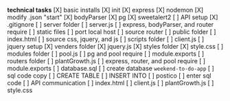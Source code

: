 **technical tasks**
[X] basic installs
    [X] init
    [X] express
    [X] nodemon
        [X] modify .json "start"
    [X] bodyParser
    [X] pg
    [X] sweetalert2
    <!-- [ ] heroku -->
[ ] API setup
    [X] .gitignore 
    [ ] server folder
        [ ] server.js
            [ ] express, bodyParser, and router require
            [ ] static files
            [ ] port local host
            [ ] source router
        [ ] public folder
            [ ] index.html
                [ ] source css, jquery, and js
            [ ] scripts folder
                [ ] client.js
                    [ ] jquery setup
            [X] venders folder
                [X] jquery.js
            [X] styles folder
                [X] style.css
            [ ] modules folder
                [ ] pool.js
                    [ ] pg and pool require
                    [ ] module.exports
            [ ] routers folder
                [ ] plantGrowth.js
                    [ ] express, router, and pool require
                    [ ] module.exports
    [ ] database.sql
        [ ] create database `weekend-to-do-app`
        [ ] sql code copy
            [ ] CREATE TABLE
            [ ] INSERT INTO
    [ ] postico
        [ ] enter sql code
[ ] API communication
    [ ] index.html
    [ ] client.js
    [ ] plantGrowth.js
    [ ] style.css

